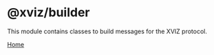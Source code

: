 # @xviz/builder

This module contains classes to build messages for the XVIZ protocol.

[Home](https://avs.auto)
